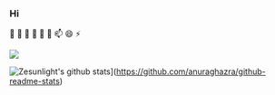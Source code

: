### Hi  

👋  🔭  🌱  👯  🤔  💬  📫  😄  ⚡ 


![](https://img.shields.io/badge/%E5%85%AC%E4%BC%97%E5%8F%B7-ze__1017-blue)

![Zesunlight's github stats](https://github-readme-stats.vercel.app/api?username=Zesunlight&show_icons=true&theme=synthwave)](https://github.com/anuraghazra/github-readme-stats)

